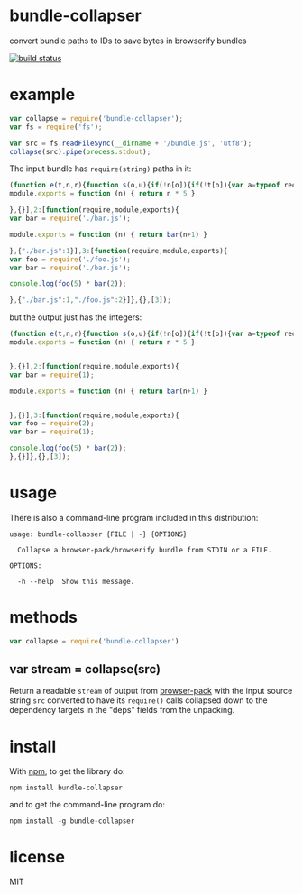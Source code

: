 # bundle-collapser

convert bundle paths to IDs to save bytes in browserify bundles

[![build status](https://secure.travis-ci.org/substack/bundle-collapser.png)](http://travis-ci.org/substack/bundle-collapser)

# example

``` js
var collapse = require('bundle-collapser');
var fs = require('fs');

var src = fs.readFileSync(__dirname + '/bundle.js', 'utf8');
collapse(src).pipe(process.stdout);
```

The input bundle has `require(string)` paths in it:

``` js
(function e(t,n,r){function s(o,u){if(!n[o]){if(!t[o]){var a=typeof require=="function"&&require;if(!u&&a)return a(o,!0);if(i)return i(o,!0);var f=new Error("Cannot find module '"+o+"'");throw f.code="MODULE_NOT_FOUND",f}var l=n[o]={exports:{}};t[o][0].call(l.exports,function(e){var n=t[o][1][e];return s(n?n:e)},l,l.exports,e,t,n,r)}return n[o].exports}var i=typeof require=="function"&&require;for(var o=0;o<r.length;o++)s(r[o]);return s})({1:[function(require,module,exports){
module.exports = function (n) { return n * 5 }

},{}],2:[function(require,module,exports){
var bar = require('./bar.js');

module.exports = function (n) { return bar(n+1) }

},{"./bar.js":1}],3:[function(require,module,exports){
var foo = require('./foo.js');
var bar = require('./bar.js');

console.log(foo(5) * bar(2));

},{"./bar.js":1,"./foo.js":2}]},{},[3]);
```

but the output just has the integers:

``` js
(function e(t,n,r){function s(o,u){if(!n[o]){if(!t[o]){var a=typeof require=="function"&&require;if(!u&&a)return a(o,!0);if(i)return i(o,!0);var f=new Error("Cannot find module '"+o+"'");throw f.code="MODULE_NOT_FOUND",f}var l=n[o]={exports:{}};t[o][0].call(l.exports,function(e){var n=t[o][1][e];return s(n?n:e)},l,l.exports,e,t,n,r)}return n[o].exports}var i=typeof require=="function"&&require;for(var o=0;o<r.length;o++)s(r[o]);return s})({1:[function(require,module,exports){
module.exports = function (n) { return n * 5 }


},{}],2:[function(require,module,exports){
var bar = require(1);

module.exports = function (n) { return bar(n+1) }


},{}],3:[function(require,module,exports){
var foo = require(2);
var bar = require(1);

console.log(foo(5) * bar(2));
},{}]},{},[3]);
```

# usage

There is also a command-line program included in this distribution:

```
usage: bundle-collapser {FILE | -} {OPTIONS}

  Collapse a browser-pack/browserify bundle from STDIN or a FILE.

OPTIONS:

  -h --help  Show this message.

```

# methods

``` js
var collapse = require('bundle-collapser')
```

## var stream = collapse(src)

Return a readable `stream` of output from
[browser-pack](https://npmjs.org/package/browser-pack) with the input source
string `src` converted to have its `require()` calls collapsed down to the
dependency targets in the "deps" fields from the unpacking.

# install

With [npm](https://npmjs.org), to get the library do:

```
npm install bundle-collapser
```

and to get the command-line program do:

```
npm install -g bundle-collapser
```

# license

MIT
